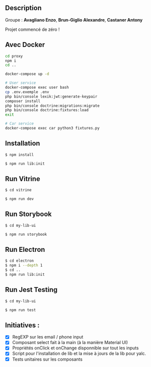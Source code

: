 ## Description

Groupe : **Avagliano Enzo**, **Brun-Giglio Alexandre**, **Castaner Antony**

Projet commencé de zéro !

## Avec Docker

```bash
cd proxy
npm i
cd ..

docker-compose up -d

# User service
docker-compose exec user bash
cp .env.exemple .env
php bin/console lexik:jwt:generate-keypair
composer install
php bin/console doctrine:migrations:migrate
php bin/console doctrine:fixtures:load
exit

# Car service
docker-compose exec car python3 fixtures.py
```

## Installation

```bash
$ npm install
```

```bash
$ npm run lib:init
```

## Run Vitrine

```bash
$ cd vitrine
```

```bash
$ npm run dev
```

## Run Storybook

```bash
$ cd my-lib-ui
```

```bash
$ npm run storybook
```

## Run Electron
```bash
$ cd electron
$ npm i --depth 1
$ cd ..
$ npm run lib:init
```

## Run Jest Testing

```bash
$ cd my-lib-ui
```

```bash
$ npm run test
```

## Initiatives :

- [x] RegEXP sur les email / phone input
- [x] Composant select fait à la main (à la manière Material UI)
- [x] Propriétés onClick et onChange disponnible sur tout les inputs
- [x] Script pour l'installation de lib et la mise à jours de la lib pour yalc.
- [x] Tests unitaires sur les composants
